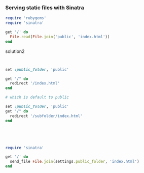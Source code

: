 ### Serving static files with Sinatra


```ruby
require 'rubygems'
require 'sinatra'

get '/' do
  File.read(File.join('public', 'index.html'))
end

```

solution2

```ruby


set :public_folder, 'public'

get "/" do
  redirect '/index.html'
end

# which is default to public

set :public_folder, 'public'
get "/" do
  redirect '/subfolder/index.html' 
end





require 'sinatra'

get '/' do
  send_file File.join(settings.public_folder, 'index.html')
end

```
